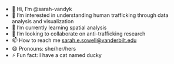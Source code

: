 - 👋 Hi, I’m @sarah-vandyk
- 👀 I’m interested in understanding human trafficking through data analysis and visualization
- 🌱 I’m currently learning spatial analysis
- 💞️ I’m looking to collaborate on anti-trafficking research
- 📫 How to reach me sarah.e.sowell@vanderbilt.edu
- 😄 Pronouns: she/her/hers
- ⚡ Fun fact: I have a cat named ducky

<!---
sarah-vandyk/sarah-vandyk is a ✨ special ✨ repository because its `README.md` (this file) appears on your GitHub profile.
You can click the Preview link to take a look at your changes.
--->
